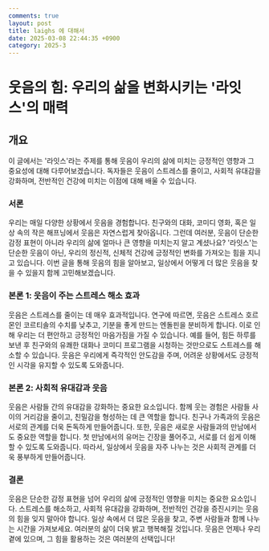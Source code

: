 ```yaml
---
comments: true
layout: post
title: laighs 에 대해서
date: 2025-03-08 22:44:35 +0900
category: 2025-3
---
```


# 웃음의 힘: 우리의 삶을 변화시키는 '라잇스'의 매력

## 개요
이 글에서는 '라잇스'라는 주제를 통해 웃음이 우리의 삶에 미치는 긍정적인 영향과 그 중요성에 대해 다루어보겠습니다. 독자들은 웃음이 스트레스를 줄이고, 사회적 유대감을 강화하며, 전반적인 건강에 미치는 이점에 대해 배울 수 있습니다.

### 서론
우리는 매일 다양한 상황에서 웃음을 경험합니다. 친구와의 대화, 코미디 영화, 혹은 일상 속의 작은 해프닝에서 웃음은 자연스럽게 찾아옵니다. 그런데 여러분, 웃음이 단순한 감정 표현이 아니라 우리의 삶에 얼마나 큰 영향을 미치는지 알고 계셨나요? '라잇스'는 단순한 웃음이 아닌, 우리의 정신적, 신체적 건강에 긍정적인 변화를 가져오는 힘을 지니고 있습니다. 이번 글을 통해 웃음의 힘을 알아보고, 일상에서 어떻게 더 많은 웃음을 찾을 수 있을지 함께 고민해보겠습니다.

### 본론 1: 웃음이 주는 스트레스 해소 효과
웃음은 스트레스를 줄이는 데 매우 효과적입니다. 연구에 따르면, 웃음은 스트레스 호르몬인 코르티솔의 수치를 낮추고, 기분을 좋게 만드는 엔돌핀을 분비하게 합니다. 이로 인해 우리는 더 편안하고 긍정적인 마음가짐을 가질 수 있습니다. 예를 들어, 힘든 하루를 보낸 후 친구와의 유쾌한 대화나 코미디 프로그램을 시청하는 것만으로도 스트레스를 해소할 수 있습니다. 웃음은 우리에게 즉각적인 안도감을 주며, 어려운 상황에서도 긍정적인 시각을 유지할 수 있도록 도와줍니다.

### 본론 2: 사회적 유대감과 웃음
웃음은 사람들 간의 유대감을 강화하는 중요한 요소입니다. 함께 웃는 경험은 사람들 사이의 거리감을 줄이고, 친밀감을 형성하는 데 큰 역할을 합니다. 친구나 가족과의 웃음은 서로의 관계를 더욱 돈독하게 만들어줍니다. 또한, 웃음은 새로운 사람들과의 만남에서도 중요한 역할을 합니다. 첫 만남에서의 유머는 긴장을 풀어주고, 서로를 더 쉽게 이해할 수 있도록 도와줍니다. 따라서, 일상에서 웃음을 자주 나누는 것은 사회적 관계를 더욱 풍부하게 만들어줍니다.

### 결론
웃음은 단순한 감정 표현을 넘어 우리의 삶에 긍정적인 영향을 미치는 중요한 요소입니다. 스트레스를 해소하고, 사회적 유대감을 강화하며, 전반적인 건강을 증진시키는 웃음의 힘을 잊지 말아야 합니다. 일상 속에서 더 많은 웃음을 찾고, 주변 사람들과 함께 나누는 시간을 가져보세요. 여러분의 삶이 더욱 밝고 행복해질 것입니다. 웃음은 언제나 우리 곁에 있으며, 그 힘을 활용하는 것은 여러분의 선택입니다!